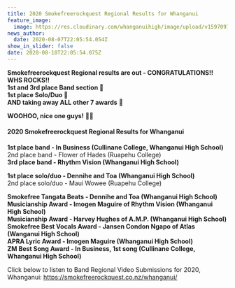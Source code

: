 ```yaml
---
title: 2020 Smokefreerockquest Regional Results for Whanganui
feature_image:
  image: https://res.cloudinary.com/whanganuihigh/image/upload/v1597097171/News/116785207_3201655596538254_2927066604022053747_o.jpg
news_author:
  date: 2020-08-07T22:05:54.054Z
show_in_slider: false
date: 2020-08-10T22:05:54.075Z
---
```

**Smokefreerockquest Regional results are out - CONGRATULATIONS!!  
WHS ROCKS!!  
1st and 3rd place Band section  👏  
1st place Solo/Duo  👏  
AND taking away ALL other 7 awards** 👏  

**WOOHOO, nice one guys!**  🎉🎉

#### 2020 Smokefreerockquest Regional Results for Whanganui

**1st place band - In Business (Cullinane College, Whanganui High School)**  
2nd place band - Flower of Hades (Ruapehu College)  
**3rd place band - Rhythm Vision (Whanganui High School)**

**1st place solo/duo - Dennihe and Toa (Whanganui High School)**  
2nd place solo/duo - Maui Wowee (Ruapehu College)

**Smokefree Tangata Beats - Dennihe and Toa (Whanganui High School)**  
**Musicianship Award - Imogen Maguire of Rhythm Vision (Whanganui High School)**  
**Musicianship Award - Harvey Hughes of A.M.P. (Whanganui High School)**  
**Smokefree Best Vocals Award - Jansen Condon Ngapo of Atlas (Wanganui High School)**  
**APRA Lyric Award - Imogen Maguire (Whanganui High School)**  
**ZM Best Song Award - In Business, 1st song (Cullinane College, Whanganui High School)**

Click below to listen to Band Regional Video Submissions for 2020, Whanganui:
https://smokefreerockquest.co.nz/whanganui/